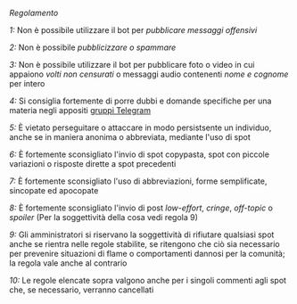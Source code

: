 *Regolamento*

*1:* Non è possibile utilizzare il bot per *pubblicare messaggi offensivi*

*2:* Non è possibile *pubblicizzare o spammare*

*3:* Non è possibile utilizzare il bot per pubblicare foto o video in cui appaiono *volti non censurati* o messaggi audio contenenti *nome e cognome* per intero

*4:* Si consiglia fortemente di porre dubbi e domande specifiche per una materia negli appositi [gruppi Telegram](https://telegram\.unictdev\.org)

*5:* È vietato perseguitare o attaccare in modo persistsente un individuo, anche se in maniera anonima o abbreviata, mediante l'uso di spot

*6:* È fortemente sconsigliato l'invio di spot copypasta, spot con piccole variazioni o risposte dirette a spot precedenti

*7:* È fortemente sconsigliato l'uso di abbreviazioni, forme semplificate, sincopate ed apocopate

*8:* È fortemente sconsigliato l'invio di post *low\-effort*, *cringe*, *off\-topic* o *spoiler*  \(Per la soggettività della cosa vedi regola 9\)

*9:* Gli amministratori si riservano la soggettività di rifiutare qualsiasi spot anche se rientra nelle regole stabilite, se ritengono che ciò sia necessario per prevenire situazioni di flame o comportamenti dannosi per la comunità; la regola vale anche al contrario

*10:* Le regole elencate sopra valgono anche per i singoli commenti agli spot che, se necessario, verranno cancellati
